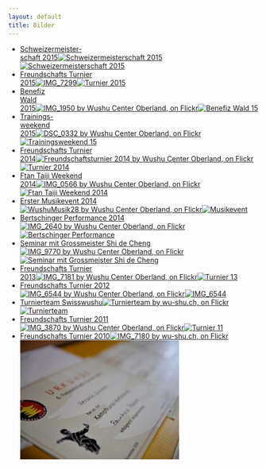 ```yaml
---
layout: default
title: Bilder
---
```


<ul class="small-block-grid-1 medium-block-grid-2 large-block-grid-3">
<li><a target="_blank" href="https://www.flickr.com/photos/117851037@N03/albums/72157661413838269" class="button-contact-place" title="SM 2015">Schweizermeister-<br>schaft 2015<img <a href="https://www.flickr.com/photos/117851037@N03/23284275400/in/album-72157661413838269/" title="Schweizermeisterschaft 2015"><img src="https://farm6.staticflickr.com/5681/23284275400_2fc4606532_n.jpg" width="320" height="213" alt="Schweizermeisterschaft 2015"></a></li>
<li><a target="_blank" href="https://www.flickr.com/photos/117851037@N03/albums/72157659468607433" class="button-contact-place" title="Turnier 2015">Freundschafts Turnier<br>2015<img <a href="https://www.flickr.com/photos/117851037@N03/23362532636/in/album-72157659468607433/" title="IMG_7299"><img src="https://farm1.staticflickr.com/775/23362532636_1769da7710_n.jpg" width="320" height="213" alt="Turnier 2015"></a></li>
<li><a target="_blank" href="https://www.flickr.com/photos/117851037@N03/sets/72157651850688673" class="button-contact-place" title="Benefiz Wald">Benefiz<br>Wald<br>2015<img <a href="https://www.flickr.com/photos/117851037@N03/17937184734" title="IMG_1950 by Wushu Center Oberland, on Flickr"><img src="https://c1.staticflickr.com/1/460/17937184734_9d32ec4b45_z.jpg" width="320" height="213" alt="Benefiz Wald 15"></a></li>
<li><a target="_blank" href="https://www.flickr.com/photos/117851037@N03/sets/72157651702842408/" class="button-contact-place" title="Trainingsweekend 15">Trainings-<br>weekend<br>2015<img <a href="https://www.flickr.com/photos/117851037@N03/16611326893" title="DSC_0332 by Wushu Center Oberland, on Flickr"><img src="https://farm8.staticflickr.com/7599/16611326893_e39e12b979_n.jpg" width="320" height="213" alt="Trainingsweekend 15"></a></li>
<li><a target="_blank" href="https://www.flickr.com/photos/117851037@N03/sets/72157649119503979/" class="button-contact-place" title="Turnier 2014">Freundschafts Turnier<br>2014<img <a href="https://www.flickr.com/photos/117851037@N03/15724505220" title="Freundschaftsturnier 2014 by Wushu Center Oberland, on Flickr"><img src="https://farm8.staticflickr.com/7527/15724505220_0f23301ba3_n.jpg" width="320" height="213" alt="Turnier 2014"></a></li>
<li><a target="_blank" href="https://www.flickr.com/photos/117851037@N03/sets/72157647852810038/" class="button-contact-place" title="Ftan Taiji Weekend 2014">Ftan Taiji Weekend<br>2014<img <a href="https://www.flickr.com/photos/117851037@N03/15414087755" title="IMG_0566 by Wushu Center Oberland, on Flickr"><img src="https://farm3.staticflickr.com/2950/15414087755_c57fa707ab_n.jpg" width="320" height="213" alt="Ftan Taiji Weekend 2014"></a></li>
<li><a target="_blank" href="https://www.flickr.com/photos/117851037@N03/sets/72157647520066117/" class="button-contact-place" title="Musikevent 2014">Erster Musikevent 2014<img <a href="https://www.flickr.com/photos/117851037@N03/15334946325" title="WushuMusik28 by Wushu Center Oberland, on Flickr"><img src="https://farm3.staticflickr.com/2942/15334946325_b0080606ed_n.jpg" width="320" height="213" alt="Musikevent"></a></li>
<li><a target="_blank" href="https://www.flickr.com/photos/117851037@N03/sets/72157647945597305/" class="button-contact-place" title="Bertschinger Performance">Bertschinger Performance 2014<img <a href="https://www.flickr.com/photos/117851037@N03/15143850678" title="IMG_2640 by Wushu Center Oberland, on Flickr"><img src="https://farm4.staticflickr.com/3920/15143850678_fe6aee9a81_n.jpg" width="320" height="213" alt="Bertschinger Performance"></a></li>
<li><a target="_blank" href="https://www.flickr.com/photos/117851037@N03/sets/72157644599334930/" class="button-contact-place" title="Seminar mit Grossmeister Shi de Cheng">Seminar mit Grossmeister Shi de Cheng<img <a href="https://www.flickr.com/photos/117851037@N03/14343535522" title="IMG_9770 by Wushu Center Oberland, on Flickr"><img src="https://farm4.staticflickr.com/3886/14343535522_9ea5dc8ff8_n.jpg" width="320" height="213" alt="Seminar mit Grossmeister Shi de Cheng"></a></li>
<li><a target="_blank" href="https://secure.flickr.com/photos/117851037@N03/sets/72157641155047124/" class="button-contact-place" title="Turnier 2013">Freundschafts Turnier<br>2013<img <a href="https://www.flickr.com/photos/117851037@N03/12592164313" title="IMG_7181 by Wushu Center Oberland, on Flickr"><img src="https://farm4.staticflickr.com/3669/12592164313_3bb2901daf_n.jpg" width="320" height="213" alt="Turnier 13"></a></li>
<li><a target="_blank" href="https://www.flickr.com/photos/117851037@N03/sets/72157643155567453/" class="button-contact-place" title="Turnier 2012">Freundschafts Turnier 2012<img href="https://www.flickr.com/photos/117851037@N03/13509165883" title="IMG_6544 by Wushu Center Oberland, on Flickr"><img src="https://farm6.staticflickr.com/5444/13509165883_3a2e4b3eaa.jpg" width="500" height="333" alt="IMG_6544"></a></li>
<li><a target="_blank" href="http://www.flickr.com/photos/117851037@N03/sets/72157642479681644/" class="button-contact-place" title="Turnierteam">Turnierteam Swisswushu<img href="http://www.flickr.com/photos/117851037@N03/13214151303/" title="Turnierteam by wu-shu.ch, on Flickr"><img src="http://farm4.staticflickr.com/3827/13214151303_b44b8406b8_n.jpg" width="320" height="213" alt="Turnierteam"></a></li>
<li><a target="_blank" href="https://www.flickr.com/photos/117851037@N03/sets/72157642969186854/" class="button-contact-place" title="Turnier 2011">Freundschafts Turnier 2011<img href="https://www.flickr.com/photos/117851037@N03/13433425953" title="IMG_3870 by Wushu Center Oberland, on Flickr"><img src="https://farm3.staticflickr.com/2914/13433425953_ed74e1ba6a.jpg" width="320" height="240" alt="Turnier 11"></a></li>
<li><a target="_blank" href="http://www.wu-shu.ch/wushuturnier10/" class="button-contact-place" title="Turnier 2010">Freundschafts Turnier 2010<img href="http://www.wu-shu.ch/wushuturnier10/large-19.html" title="IMG_7180 by wu-shu.ch, on Flickr"><img src="/images/ft_10.jpg" width="320" height="240" alt="Turnier 10"></a></li>
</ul>